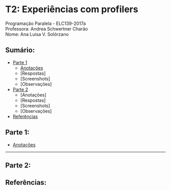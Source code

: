 # T2: Experiências com profilers
Programação Paralela - ELC139-2017a\
Professora: Andrea Schwertner Charão\
Nome: Ana Luisa V. Solórzano

## Sumário:

  * [Parte 1](t2/Entrega.md#parte1)
    * [Anotações](t2/Entrega.md#anotações)
    * [Respostas]
    * [Screenshots]
    * [Observações]
  * [Parte 2](t2/Entrega.md)
    * [Anotações]
    * [Respostas]
    * [Screenshots]
    * [Observações]
  * [Referências](t2/Entrega.md)

## Parte 1:
  * [Anotações](t2/anotações.md)
  
----

## Parte 2:


## Referências: 
